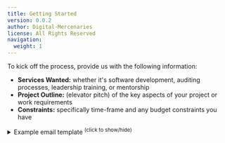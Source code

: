 ```yaml
---
title: Getting Started
version: 0.0.2
author: Digital-Mercenaries
license: All Rights Reserved
navigation:
  weight: 1
---
```


To kick off the process, provide us with the following information:

- **Services Wanted:** whether it's software development, auditing processes,
  leadership training, or mentorship
- **Project Outline:** (elevator pitch) of the key aspects of your project or
  work requirements
- **Constraints:** specifically time-frame and any budget constraints you have

<details>
  <summary>Example email template <sup>(click to show/hide)</sup></summary>
  <blockquote>{% include email-template/consultation.html %}</blockquote>
</details>

